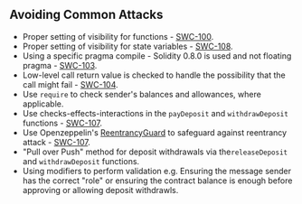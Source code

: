 ## Avoiding Common Attacks

* Proper setting of visibility for functions - [SWC-100](https://swcregistry.io/docs/SWC-100).
* Proper setting of visibility for state variables - [SWC-108](https://swcregistry.io/docs/SWC-108).
* Using a specific pragma compile - Solidity 0.8.0 is used and not floating pragma - [SWC-103](https://swcregistry.io/docs/SWC-103).
* Low-level call return value is checked to handle the possibility that the call might fail - [SWC-104](https://swcregistry.io/docs/SWC-104).
* Use ``require`` to check sender's balances and allowances, where applicable.
* Use checks-effects-interactions in the ``payDeposit`` and ``withdrawDeposit`` functions - [SWC-107](https://swcregistry.io/docs/SWC-107).
* Use Openzeppelin's [ReentrancyGuard](https://github.com/OpenZeppelin/openzeppelin-contracts/blob/master/contracts/security/ReentrancyGuard.sol) to safeguard against reentrancy attack - [SWC-107](https://swcregistry.io/docs/SWC-107).
* "Pull over Push" method for deposit withdrawals via the``releaseDeposit`` and ``withdrawDeposit`` functions.
* Using modifiers to perform validation e.g. Ensuring the message sender has the correct "role" or ensuring the contract balance is enough before approving or allowing deposit withdrawls.
